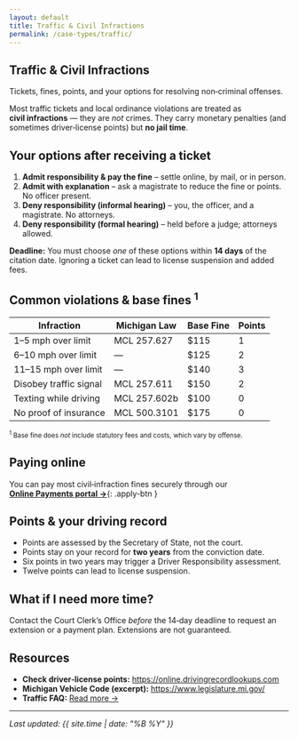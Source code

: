 ```yaml
---
layout: default
title: Traffic & Civil Infractions
permalink: /case-types/traffic/
---
```


<section class="case-hero">
  <h1>Traffic &amp; Civil Infractions</h1>
  <p class="tagline">
    Tickets, fines, points, and your options for resolving non‑criminal offenses.
  </p>
</section>

<div class="card">
  <p>
    Most traffic tickets and local ordinance violations are treated as
    <strong>civil infractions</strong>&nbsp;&mdash; they are <em>not</em> crimes.  
    They carry monetary penalties (and sometimes driver‑license points) but
    <strong>no jail time</strong>.
  </p>
</div>

## Your options after receiving a ticket

1. **Admit responsibility &amp; pay the fine** – settle online, by mail, or in person.  
2. **Admit with explanation** – ask a magistrate to reduce the fine or points. No officer present.  
3. **Deny responsibility (informal hearing)** – you, the officer, and a magistrate. No attorneys.  
4. **Deny responsibility (formal hearing)** – held before a judge; attorneys allowed.

<div class="card">
  <p><strong>Deadline:</strong> You must choose <em>one</em> of these options within
  <strong>14&nbsp;days</strong> of the citation date. Ignoring a ticket can lead to license
  suspension and added fees.</p>
</div>

## Common violations &amp; base fines <sup>1</sup>

| Infraction | Michigan Law | Base Fine | Points |
|------------|--------------|-----------|--------|
| 1–5 mph over limit | MCL 257.627 | $115 | 1 |
| 6–10 mph over limit | — | $125 | 2 |
| 11–15 mph over limit | — | $140 | 3 |
| Disobey traffic signal | MCL 257.611 | $150 | 2 |
| Texting while driving | MCL 257.602b | $100 | 0 |
| No proof of insurance | MCL 500.3101 | $175 | 0 |

<small><sup>1</sup> Base fine does <em>not</em> include statutory fees and costs, which vary by offense.</small>

## Paying online

You can pay most civil‑infraction fines securely through our  
[**Online Payments portal →**](/online-payments){: .apply-btn }

## Points &amp; your driving record

* Points are assessed by the Secretary of State, not the court.  
* Points stay on your record for **two years** from the conviction date.  
* Six points in two years may trigger a Driver Responsibility assessment.  
* Twelve points can lead to license suspension.

## What if I need more time?

Contact the Court Clerk’s Office <em>before</em> the 14‑day deadline to request an
extension or a payment plan. Extensions are not guaranteed.

## Resources

* **Check driver‑license points:** <https://online.drivingrecordlookups.com>  
* **Michigan Vehicle Code (excerpt):** <https://www.legislature.mi.gov/>  
* **Traffic FAQ:** [Read more →](/faqs#traffic)  

---

*Last updated: {{ site.time | date: "%B %Y" }}*
